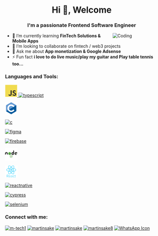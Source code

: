 <!-- ### Hello, I'm Martins Ake 👋

**M-tech1/m-tech1** is a ✨ _special_ ✨ repository because its `README.md` (this file) appears on your GitHub profile.

Here are some ideas to get you started:

- 🔭 I’m currently working myself with a couple of projects ...
- 🌱 I’m currently learning mobile develompent using flutter & React Native...
- 👯 I’m looking to collaborate on any mobile dev project...
- 🤔 I’m looking for help with ...
- 💬 Ask me about tech related matters and site monitizations (adsense) ...
- 📫 How to reach me: WhatsApp (+2348065191675) and Email(akemartins13@gmail.com)...
- 😄 Pronouns: he/his...
- ⚡ Fun fact: i love doing good music and playing tennis...
 -->


<!-- https://media.licdn.com/dms/image/D5616AQFflrcxmydpXQ/profile-displaybackgroundimage-shrink_350_1400/0/1680793537281?e=1691625600&v=beta&t=1FzmZDHdABIdCjm_4Q9EVRwVHRaviW1vdV4mK9OqrEE -->

<!--
[![MasterHead](https://media.licdn.com/dms/image/D4D16AQGf0MHdfDRn_w/profile-displaybackgroundimage-shrink_350_1400/0/1707136185352?e=1712793600&v=beta&t=dsS0wjsUSheHUanQl8DRxb0bdIclMYrTGuXIc4gKjO8)](https://github.com/USERNAME)
-->

<h1 align="center">Hi 👋, Welcome </h1>
<h3 align="center">I'm a passionate Frontend Software Engineer </h3>


<!-- 

<div id="user-content-badges" align="center" dir="auto">
  <a href="https://www.linkedin.com/in/martinsake" rel="nofollow">
    <img src="https://camo.githubusercontent.com/e0278098417dddf9727cfee70a5eb84af38a20705b3bded56cf91cb5feb29d7d/68747470733a2f2f696d672e736869656c64732e696f2f62616467652f4c696e6b6564496e2d626c75653f7374796c653d666f722d7468652d6261646765266c6f676f3d6c696e6b6564696e266c6f676f436f6c6f723d7768697465" alt="LinkedIn Badge" data-canonical-src="https://img.shields.io/badge/LinkedIn-blue?style=for-the-badge&amp;logo=linkedin&amp;logoColor=white" style="max-width: 100%;">
  </a>
 
  <a href="https://www.twitter.com/martinsake" rel="nofollow">
    <img src="https://camo.githubusercontent.com/b00ee237784dbf7849cba7c16d4442a73a94fb3fe1928efb79ef3163089c720e/68747470733a2f2f696d672e736869656c64732e696f2f62616467652f547769747465722d626c75653f7374796c653d666f722d7468652d6261646765266c6f676f3d74776974746572266c6f676f436f6c6f723d7768697465" alt="Twitter Badge" data-canonical-src="https://img.shields.io/badge/Twitter-blue?style=for-the-badge&amp;logo=twitter&amp;logoColor=white" style="max-width: 100%;">
  </a>
 
</div> -->



<img align="right" alt="Coding" width="150" src="https://cdn.dribbble.com/users/2131993/screenshots/4948736/media/421d4ed2f3d23c73d64d20963f61f422.gif">

- 🌱 I’m currently learning **FinTech Solutions & Mobile Apps**
- 👯 I’m looking to collaborate on fintech / web3 projects
- 💬 Ask me about **App monetization & Google Adsense**
- ⚡ Fun fact **i love to do live music/play my guitar and Play table tennis too...**

<!-- - 📄 Know about my experiences [https://docs.google.com/document/d/1g8x3thI0eYVWMQkY_HXNtEtdjzcL2mXOW33PTDx7qgM/edit?usp=sharing](https://docs.google.com/document/d/1g8x3thI0eYVWMQkY_HXNtEtdjzcL2mXOW33PTDx7qgM/edit?usp=sharing) -->


<h3 align="left">Languages and Tools:</h3>

<!-- 
 <a href="https://developer.android.com" target="_blank" rel="noreferrer"> <img src="https://raw.githubusercontent.com/devicons/devicon/master/icons/android/android-original-wordmark.svg" alt="android" width="40" height="40"/> </a>  -->

  <!--
 <a href="https://www.sqlite.org/" target="_blank" rel="noreferrer"> <img src="https://www.vectorlogo.zone/logos/sqlite/sqlite-icon.svg" alt="sqlite" width="40" height="40"/> </a> </p>
-->

<div align="left" >
 <span>
 <span>
 <a href="https://developer.mozilla.org/en-US/docs/Web/JavaScript" target="_blank" rel="noreferrer"> <img src="https://raw.githubusercontent.com/devicons/devicon/master/icons/javascript/javascript-original.svg" alt="javascript" width="40" height="40"/> </a>
 </span>

 <span>
 <a href="https://www.typescriptlang.org/" target="_blank" rel="noreferrer"> <img src="https://a.storyblok.com/f/88751/512x512/3fd17e7d63/typescript_logo_2020.svg" alt="typescript" width="40" height="40"/> </a>           </span>

 
 <a href="https://www.cprogramming.com/" target="_blank" rel="noreferrer"> <img src="https://raw.githubusercontent.com/devicons/devicon/master/icons/c/c-original.svg" alt="c" width="40" height="40"/> </a>

  <a href="https://tailwindcss.com/" target="_blank" rel="noreferrer"> <img src="https://encrypted-tbn0.gstatic.com/images?q=tbn:ANd9GcSQMAgy_XeSr2CmOITAysaZtDxsVUSTSYtSM2EKE5ivhg&s" alt="c" width="40" height="40"/> </a>
   
 <a href="https://www.figma.com/" target="_blank" rel="noreferrer"> <img src="https://www.vectorlogo.zone/logos/figma/figma-icon.svg" alt="figma" width="40" height="40"/> </a>
 
 <a href="https://firebase.google.com/" target="_blank" rel="noreferrer"> <img src="https://www.vectorlogo.zone/logos/firebase/firebase-icon.svg" alt="firebase" width="40" height="40"/> </a>

 <a href="https://nodejs.org" target="_blank" rel="noreferrer"> <img src="https://raw.githubusercontent.com/devicons/devicon/master/icons/nodejs/nodejs-original-wordmark.svg" alt="nodejs" width="40" height="40"/> </a> 

 <a href="https://reactjs.org/" target="_blank" rel="noreferrer"> <img src="https://raw.githubusercontent.com/devicons/devicon/master/icons/react/react-original-wordmark.svg" alt="react" width="40" height="40"/> </a> 
 
 <a href="https://reactnative.dev/" target="_blank" rel="noreferrer"> <img src="https://reactnative.dev/img/header_logo.svg" alt="reactnative" width="40" height="40"/> </a> 

 <a href="https://www.cypress.io/" target="_blank" rel="noreferrer"> <img src="https://www.cypress.io/_astro/navbar-brand.D87396b0.svg" alt="cypress" width="40" height="40"/> </a> 

 <div>
   <a href="https://www.selenium.dev" target="_blank" rel="noreferrer"> <img src="https://raw.githubusercontent.com/detain/svg-logos/780f25886640cef088af994181646db2f6b1a3f8/svg/selenium-logo.svg" alt="selenium" width="40" height="40"/></a>
 </div>
 


</span>
</div>






<h3 align="left">Connect with me:</h3>
<p align="left">
<a href="https://dev.to/m-tech1" target="blank"><img align="center" src="https://raw.githubusercontent.com/rahuldkjain/github-profile-readme-generator/master/src/images/icons/Social/devto.svg" alt="m-tech1" height="30" width="40" /></a>
<a href="https://twitter.com/martinsake" target="blank"><img align="center" src="https://raw.githubusercontent.com/rahuldkjain/github-profile-readme-generator/master/src/images/icons/Social/twitter.svg" alt="martinsake" height="30" width="40" /></a>
<a href="https://linkedin.com/in/martinsake" target="blank"><img align="center" src="https://raw.githubusercontent.com/rahuldkjain/github-profile-readme-generator/master/src/images/icons/Social/linked-in-alt.svg" alt="martinsake" height="30" width="40" /></a>
<a href="https://fb.com/martinsake8" target="blank"><img align="center" src="https://raw.githubusercontent.com/rahuldkjain/github-profile-readme-generator/master/src/images/icons/Social/facebook.svg" alt="martinsake8" height="30" width="40" /></a>
 
 <a href="https://wa.me/+2348065191675" target="_blank">
    <img align="center" src="https://img.icons8.com/color/48/000000/whatsapp.png" alt="WhatsApp Icon" width="40" > <span id="online-status"></span> </a>

</p>


